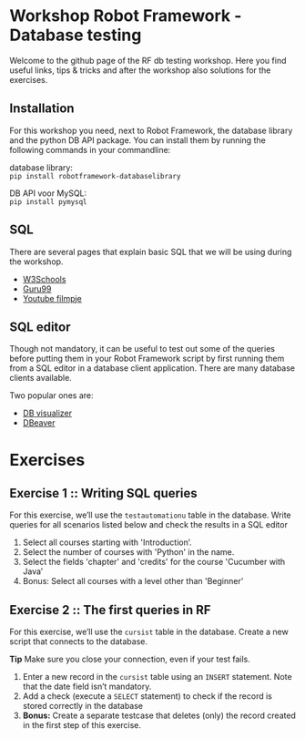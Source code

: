 # Workshop Robot Framework - Database testing
Welcome to the github page of the RF db testing workshop.
Here you find useful links, tips & tricks and after the workshop also solutions for the exercises.

## Installation
For this workshop you need, next to Robot Framework, the database library and the python DB API package.
You can install them by running the following commands in your commandline:

database library:  
`pip install robotframework-databaselibrary`

DB API voor MySQL:  
`pip install pymysql`

## SQL
There are several pages that explain basic SQL that we will be using during the workshop.

 - [W3Schools](https://www.w3schools.com/sql/)
 - [Guru99](https://www.guru99.com/sql.html)
 - [Youtube filmpje](https://www.youtube.com/watch?v=OfM5lC-7R4Y)


## SQL editor
Though not mandatory, it can be useful to test out some of the queries before putting them in your Robot Framework script by first running them from a SQL editor in a database client application. There are many database clients available. 

Two popular ones are:
 - [DB visualizer](https://www.dbvis.com/download/11.0)
 - [DBeaver](https://dbeaver.io/)


# Exercises

## Exercise 1 :: Writing SQL queries

For this exercise, we’ll use the `testautomationu` table in the database.
Write queries for all scenarios listed below and check the results in a SQL editor

1. Select all courses starting with 'Introduction’.
1. Select the number of courses with 'Python' in the name.
1. Select the fields 'chapter' and 'credits' for the course 'Cucumber with Java’
1. Bonus: Select all courses with a level other than 'Beginner'

## Exercise 2 :: The first queries in RF
For this exercise, we’ll use the `cursist` table in the database.
Create a new script that connects to the database.

**Tip** Make sure you close your connection, even if your test fails.

1. Enter a new record in the `cursist` table using an `INSERT` statement. Note that the date field isn’t mandatory.
1. Add a check (execute a `SELECT` statement) to check if the record is stored correctly in the database
1. **Bonus:** Create a separate testcase that deletes (only) the record created in the first step of this exercise.